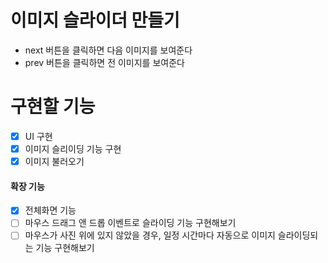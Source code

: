 # 이미지 슬라이더 만들기

- next 버튼을 클릭하면 다음 이미지를 보여준다
- prev 버튼을 클릭하면 전 이미지를 보여준다

# 구현할 기능

- [x] UI 구현
- [x] 이미지 슬리이딩 기능 구현
- [x] 이미지 불러오기

#### 확장 기능

- [x] 전체화면 기능
- [ ] 마우스 드래그 앤 드롭 이벤트로 슬라이딩 기능 구현해보기
- [ ] 마우스가 사진 위에 있지 않았을 경우, 일정 시간마다 자동으로 이미지 슬라이딩되는 기능 구현해보기
